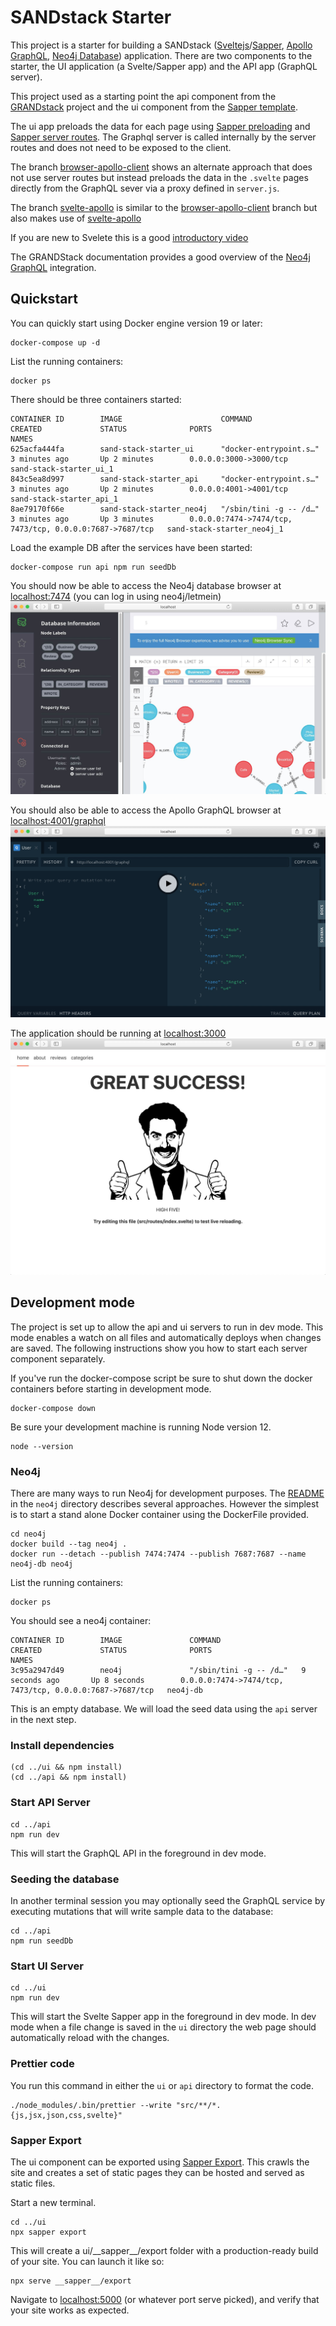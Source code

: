 # SANDstack Starter

This project is a starter for building a SANDstack ([Sveltejs](https://svelte.dev/)/[Sapper](https://sapper.svelte.dev/), [Apollo GraphQL](https://www.apollographql.com/), [Neo4j Database](https://neo4j.com/neo4j-graph-database/)) application. There are two components to the starter, the UI application (a Svelte/Sapper app) and the API app (GraphQL server).

This project used as a starting point the api component from the [GRANDstack](https://grandstack.io) project and the ui component from the [Sapper template](https://github.com/sveltejs/sapper-template).

The ui app preloads the data for each page using [Sapper preloading](https://sapper.svelte.dev/docs#Preloading) and [Sapper server routes](https://sapper.svelte.dev/docs#Server_routes). The Graphql server is called internally by the server routes and does not need to be exposed to the client.

The branch [browser-apollo-client](https://github.com/vanbenj/sand-stack-starter/tree/browser-apollo-client) shows an alternate approach that does not use server routes but instead preloads the data in the `.svelte` pages directly from the GraphQL sever via a proxy defined in `server.js`.

The branch [svelte-apollo](https://github.com/vanbenj/sand-stack-starter/tree/browser-apollo-client) is similar to the [browser-apollo-client](https://github.com/vanbenj/sand-stack-starter/tree/browser-apollo-client) branch but also makes use of [svelte-apollo](https://github.com/timhall/svelte-apollo)

If you are new to Svelete this is a good [introductory video](https://youtu.be/AdNJ3fydeao)

The GRANDStack documentation provides a good overview of the [Neo4j GraphQL](https://grandstack.io/docs/neo4j-graphql-overview.html) integration.

## Quickstart

You can quickly start using Docker engine version 19 or later:
```
docker-compose up -d
```

List the running containers:
```
docker ps
```
There should be three containers started:
```
CONTAINER ID        IMAGE                      COMMAND                  CREATED             STATUS              PORTS                                                      NAMES
625acfa444fa        sand-stack-starter_ui      "docker-entrypoint.s…"   3 minutes ago       Up 2 minutes        0.0.0.0:3000->3000/tcp                                     sand-stack-starter_ui_1
843c5ea8d997        sand-stack-starter_api     "docker-entrypoint.s…"   3 minutes ago       Up 2 minutes        0.0.0.0:4001->4001/tcp                                     sand-stack-starter_api_1
8ae79170f66e        sand-stack-starter_neo4j   "/sbin/tini -g -- /d…"   3 minutes ago       Up 3 minutes        0.0.0.0:7474->7474/tcp, 7473/tcp, 0.0.0.0:7687->7687/tcp   sand-stack-starter_neo4j_1
```

Load the example DB after the services have been started:
```
docker-compose run api npm run seedDb
```

You should now be able to access the Neo4j database browser at [localhost:7474](http://localhost:7474) (you can log in using neo4j/letmein)
![](img/neo4j-browser.jpg)


You should also be able to access the Apollo GraphQL browser at [localhost:4001/graphql](http://localhost:4001/graphql)
![](img/graphql-browser.jpg)


The application should be running at [localhost:3000](http://localhost:3000)
![](img/app-browser.jpg)

## Development mode

The project is set up to allow the api and ui servers to run in dev mode. This mode enables a watch on all files and automatically deploys when changes are saved. The following instructions show you how to start each server component separately.

If you've run the docker-compose script be sure to shut down the docker containers before starting in development mode.
```
docker-compose down
```

Be sure your development machine is running Node version 12.
```
node --version
```

### Neo4j

There are many ways to run Neo4j for development purposes. The [README](neo4j/README.md) in the `neo4j` directory describes several approaches. However the simplest is to start a stand alone Docker container using the DockerFile provided.

```
cd neo4j
docker build --tag neo4j .
docker run --detach --publish 7474:7474 --publish 7687:7687 --name neo4j-db neo4j
```

List the running containers:
```
docker ps
```

You should see a neo4j container:
```
CONTAINER ID        IMAGE               COMMAND                  CREATED             STATUS              PORTS                                                      NAMES
3c95a2947d49        neo4j               "/sbin/tini -g -- /d…"   9 seconds ago       Up 8 seconds        0.0.0.0:7474->7474/tcp, 7473/tcp, 0.0.0.0:7687->7687/tcp   neo4j-db
```

This is an empty database. We will load the seed data using the `api` server in the next step.

### Install dependencies
```
(cd ../ui && npm install)
(cd ../api && npm install)
```

### Start API Server
```
cd ../api
npm run dev
```
This will start the GraphQL API in the foreground in dev mode.

### Seeding the database
In another terminal session you may optionally seed the GraphQL service by executing mutations that will write sample data to the database:

```
cd ../api
npm run seedDb
```
### Start UI Server
```
cd ../ui
npm run dev
```
This will start the Svelte Sapper app in the foreground in dev mode. In dev mode when a file change is saved in the `ui` directory the web page should automatically reload with the changes.

### Prettier code
You run this command in either the `ui` or `api` directory to format the code.

```
./node_modules/.bin/prettier --write "src/**/*.{js,jsx,json,css,svelte}"
```

### Sapper Export

The ui component can be exported using [Sapper Export](https://sapper.svelte.dev/docs#Exporting). This crawls the site and creates a set of static pages they can be hosted and served as static files.

Start a new terminal.

```
cd ../ui
npx sapper export
```

This will create a ui/\_\_sapper\_\_/export folder with a production-ready build of your site. You can launch it like so:

```
npx serve __sapper__/export
```

Navigate to [localhost:5000](http://localhost:5000) (or whatever port serve picked), and verify that your site works as expected.

